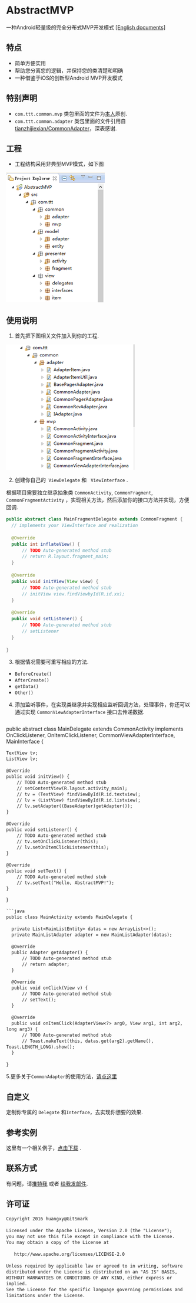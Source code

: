 # AbstractMVP
一种Android轻量级的完全分布式MVP开发模式      [[English documents]](https://github.com/GitSmark/AbstractMVP/blob/master/README.md)

特点
-----
* 简单方便实用
* 帮助您分离您的逻辑，并保持您的类清楚和明确
* 一种借鉴于iOS的创新型Android MVP开发模式

特别声明
---------
*  `com.ttt.common.mvp` 类包里面的文件为[本人](https://github.com/GitSmark/)原创.
* `com.ttt.common.adapter` 类包里面的文件引用自 [tianzhijiexian/CommonAdapter](https://github.com/tianzhijiexian/CommonAdapter)，深表感谢.

工程
----
* 工程结构采用非典型MVP模式，如下图

![](20160306221534.png)

使用说明
--------
1. 首先把下图相关文件加入到你的工程.

  ![](20160306221638.png)
  
 
2. 创建你自己的` ViewDelegate`  和 ` ViewInterface` .
  
根据项目需要独立继承抽象类 `CommonActivity`, `CommonFragment`, `CommonFragmentActivity` ，实现相关方法，然后添加你的接口方法并实现，方便回调.
  ```java
  public abstract class MainFragmentDelegate extends CommonFragment {
    // implements your ViewInterface and realization

  	@Override
  	public int inflateView() {
  		// TODO Auto-generated method stub
  		// return R.layout.fragment_main;
  	}
  
  	@Override
  	public void initView(View view) {
  		// TODO Auto-generated method stub
  		// initView view.findViewbyId(R.id.xx);
  	}
  
  	@Override
  	public void setListener() {
  		// TODO Auto-generated method stub
  		// setListener
  	}
  
  }
  ```
3. 根据情况需要可重写相应的方法.
 - `BeforeCreate()` 
 - `AfterCreate()`
 - `getData()`
 - `Other()`

4. 添加监听事件，在实现类继承并实现相应监听回调方法，处理事件，你还可以通过实现 `CommonViewAdapterInterface` 接口去传递数据.

   ```java
  public abstract class MainDelegate extends CommonActivity implements OnClickListener, OnItemClickListener, CommonViewAdapterInterface, MainInterface {
  
  	TextView tv;
  	ListView lv;
  	
  	@Override
  	public void initView() {
  		// TODO Auto-generated method stub
  		// setContentView(R.layout.activity_main);
  		// tv = (TextView) findViewById(R.id.textview);
  		// lv = (ListView) findViewById(R.id.listview);
  		// lv.setAdapter((BaseAdapter)getAdapter());
  	}
  	
  	@Override
  	public void setListener() {
  		// TODO Auto-generated method stub
  		// tv.setOnClickListener(this);
  		// lv.setOnItemClickListener(this);
  	}
  
  	@Override
  	public void setText() {
  		// TODO Auto-generated method stub
  		// tv.setText("Hello, AbstractMVP!");
  	}
  
  }
  ```
  ```java
  public class MainActivity extends MainDelegate {

  	private List<MainListEntity> datas = new ArrayList<>();
  	private MainListAdapter adapter = new MainListAdapter(datas);
  	
  	@Override
  	public Adapter getAdapter() {
  		// TODO Auto-generated method stub
  		// return adapter;
  	}
  	
  	@Override
  	public void onClick(View v) {
  		// TODO Auto-generated method stub
  		// setText();
  	}
  
  	@Override
  	public void onItemClick(AdapterView<?> arg0, View arg1, int arg2, long arg3) {
  		// TODO Auto-generated method stub
  		// Toast.makeText(this, datas.get(arg2).getName(), Toast.LENGTH_LONG).show();
  	}
  
  }
  ```

5.更多关于`CommonAdapter`的使用方法，[请点这里](https://github.com/tianzhijiexian/CommonAdapter)

自定义
-------------------
  定制你专属的 `Delegate` 和`Interface`，去实现你想要的效果.
  
参考实例
----------
  这里有一个相关例子，[点击下载](https://github.com/GitSmark/AbstractMVP/blob/master/AbstractMVPSample.zip) .

联系方式
--------
  有问题，请[推特我](https://twitter.com/huangxy) 或者 [给我发邮件](mailto:huangxy8023@foxmail.com).

许可证
----------

    Copyright 2016 huangxy@GitSmark

    Licensed under the Apache License, Version 2.0 (the "License");
    you may not use this file except in compliance with the License.
    You may obtain a copy of the License at

       http://www.apache.org/licenses/LICENSE-2.0

    Unless required by applicable law or agreed to in writing, software
    distributed under the License is distributed on an "AS IS" BASIS,
    WITHOUT WARRANTIES OR CONDITIONS OF ANY KIND, either express or implied.
    See the License for the specific language governing permissions and
    limitations under the License.


